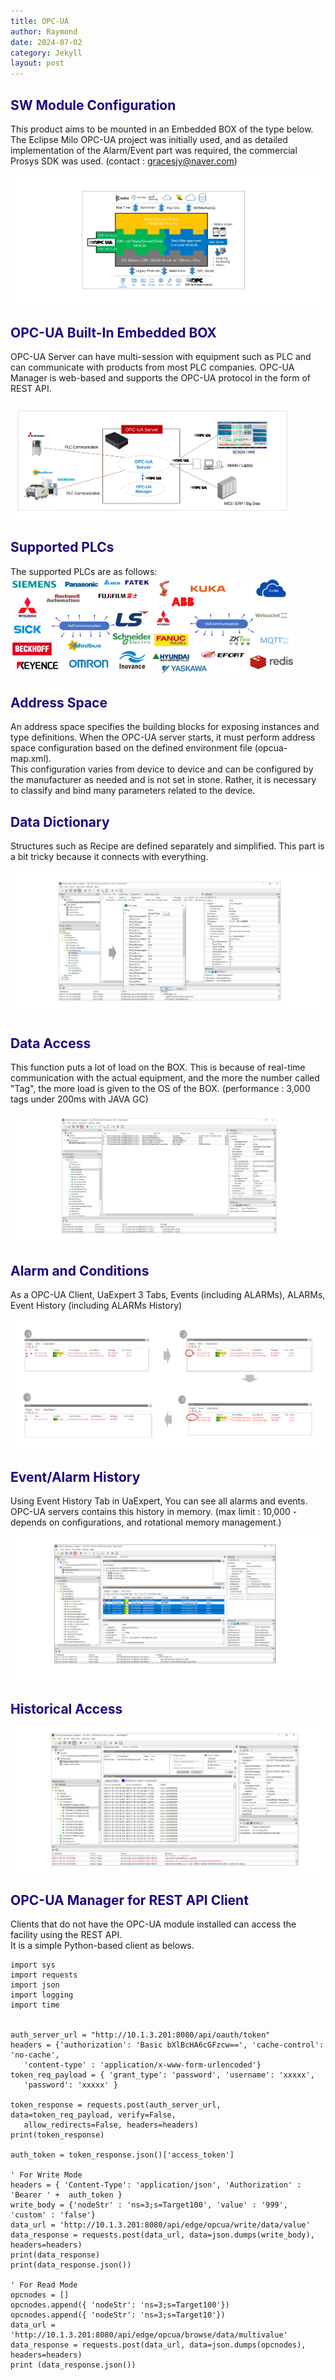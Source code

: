 ```yaml
---
title: OPC-UA
author: Raymond
date: 2024-07-02
category: Jekyll
layout: post
---
```


## <span style="color:#220580">SW Module Configuration</span>

This product aims to be mounted in an Embedded BOX of the type below.
The Eclipse Milo OPC-UA project was initially used, and as detailed implementation of the Alarm/Event part was required, 
the commercial Prosys SDK was used.
(contact : gracesjy@naver.com)

![OPCUA02.png](../assets/OPCUA01.png)

## <span style="color:#220580">OPC-UA Built-In Embedded BOX</span>
OPC-UA Server can have multi-session with equipment such as PLC and can communicate with products from most PLC companies. 
OPC-UA Manager is web-based and supports the OPC-UA protocol in the form of REST API.

<img src="../assets/OPCUA02.png" width="90%" height="90%">

## <span style="color:#220580">Supported PLCs</span>
The supported PLCs are as follows:
<img src="../assets/SupportedPLCs.png" width="90%" height="90%">
<br>

## <span style="color:#220580">Address Space</span>
An address space specifies the building blocks for exposing instances and type definitions.
When the OPC-UA server starts, it must perform address space configuration based on the defined environment file (opcua-map.xml).   
This configuration varies from device to device and can be configured by the manufacturer as needed and is not set in stone. 
Rather, it is necessary to classify and bind many parameters related to the device.


## <span style="color:#220580">Data Dictionary</span>
Structures such as Recipe are defined separately and simplified. This part is a bit tricky because it connects with everything.

![OPCUA_DataDictionary.png](../assets/OPCUA_DataDictionary.png)

## <span style="color:#220580">Data Access</span>
This function puts a lot of load on the BOX. This is because of real-time communication with the actual equipment, 
and the more the number called "Tag", the more load is given to the OS of the BOX.
(performance : 3,000 tags under 200ms with JAVA GC)

![OPCUA_DA.png](../assets/OPCUA_DA.png)

## <span style="color:#220580">Alarm and Conditions</span>
As a OPC-UA Client, UaExpert 3 Tabs, Events (including ALARMs), ALARMs, Event History (including ALARMs History)

![OPCUA_ALARM_AND_CONDITIONS.png](../assets/OPCUA_ALARM_AND_CONDITIONS.png)

## <span style="color:#220580">Event/Alarm History</span>
Using Event History Tab in UaExpert, You can see all alarms and events.   
OPC-UA servers contains this history in memory. (max limit : 10,000 - depends on configurations, and rotational memory management.)

![OPCUA_HISTORY.png](../assets/OPCUA_HISTORY.png)

## <span style="color:#220580">Historical Access</span>

![OPCUA_HISTORYACCESS.png](../assets/OPCUA_HISTORYACCESS.png)

## <span style="color:#220580">OPC-UA Manager for REST API Client</span>
Clients that do not have the OPC-UA module installed can access the facility using the REST API.<br>
It is a simple Python-based client as belows.

```
import sys
import requests
import json
import logging
import time


auth_server_url = "http://10.1.3.201:8080/api/oauth/token"
headers = {'authorization': 'Basic bXlBcHA6cGFzcw==', 'cache-control': 'no-cache', 
   'content-type' : 'application/x-www-form-urlencoded'}
token_req_payload = { 'grant_type': 'password', 'username': 'xxxxx', 
   'password': 'xxxxx' }

token_response = requests.post(auth_server_url, data=token_req_payload, verify=False, 
   allow_redirects=False, headers=headers)
print(token_response)

auth_token = token_response.json()['access_token']

' For Write Mode
headers = { 'Content-Type': 'application/json', 'Authorization' :  'Bearer ' +  auth_token }
write_body = {'nodeStr' : 'ns=3;s=Target100', 'value' : '999', 'custom' : 'false'}
data_url = 'http://10.1.3.201:8080/api/edge/opcua/write/data/value'
data_response = requests.post(data_url, data=json.dumps(write_body), headers=headers)
print(data_response)
print(data_response.json())

' For Read Mode
opcnodes = []
opcnodes.append({ 'nodeStr': 'ns=3;s=Target100'})
opcnodes.append({ 'nodeStr': 'ns=3;s=Target10'})
data_url = 'http://10.1.3.201:8080/api/edge/opcua/browse/data/multivalue'
data_response = requests.post(data_url, data=json.dumps(opcnodes), headers=headers)
print (data_response.json())
```




